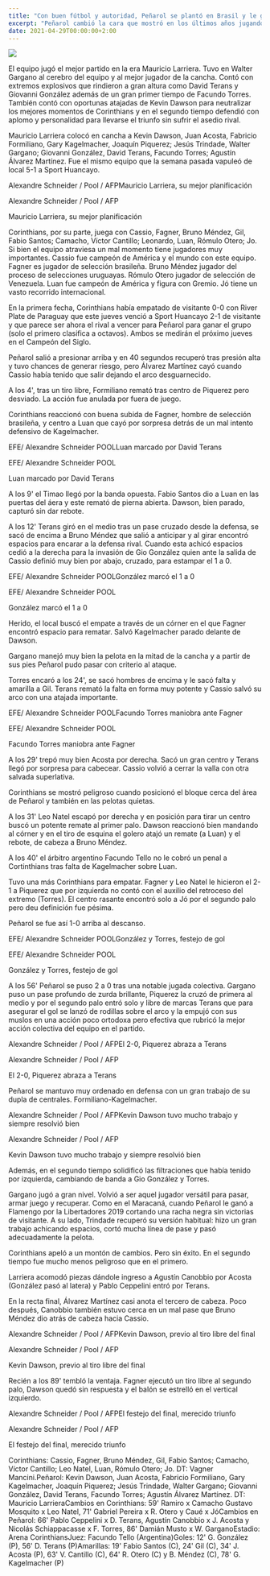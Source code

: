 ```yaml
---
title: "Con buen fútbol y autoridad, Peñarol se plantó en Brasil y le ganó 2-0 a Corinthians"
excerpt: "Peñarol cambió la cara que mostró en los últimos años jugando de visitante venciendo a Corinthians con el fútbol de Gargano y oportunos goles de Gio González y Terans; quedó como único líder de su grupo en la Sudamericana"
date: 2021-04-29T00:00:00+2:00
---
```



<img src="https://media.cdnp.elobservador.com.uy/042021/1619738076631/000_992234.jpg?&amp;cw=600&amp;ch=365">


El equipo jugó el mejor partido en la era Mauricio Larriera. Tuvo en Walter Gargano al cerebro del equipo y al mejor jugador de la cancha. Contó con extremos explosivos que rindieron a gran altura como David Terans y Giovanni González además de un gran primer tiempo de Facundo Torres. También contó con oportunas atajadas de Kevin Dawson para neutralizar los mejores momentos de Corinthians y en el segundo tiempo defendió con aplomo y personalidad para llevarse el triunfo sin sufrir el asedio rival.


Mauricio Larriera colocó en cancha a Kevin Dawson, Juan Acosta, Fabricio Formiliano, Gary Kagelmacher, Joaquín Piquerez; Jesús Trindade, Walter Gargano; Giovanni González, David Terans, Facundo Torres; Agustín Álvarez Martínez. Fue el mismo equipo que la semana pasada vapuleó de local 5-1 a Sport Huancayo.


Alexandre Schneider / Pool / AFPMauricio Larriera, su mejor planificación


Alexandre Schneider / Pool / AFP


Mauricio Larriera, su mejor planificación


Corinthians, por su parte, juega con Cassio, Fagner, Bruno Méndez, Gil, Fabio Santos; Camacho, Víctor Cantillo; Leonardo, Luan, Rómulo Otero; Jo. Si bien el equipo atraviesa un mal momento tiene jugadores muy importantes. Cassio fue campeón de América y el mundo con este equipo. Fagner es jugador de selección brasileña. Bruno Méndez jugador del proceso de selecciones uruguayas. Rómulo Otero jugador de selección de Venezuela. Luan fue campeón de América y figura con Gremio. Jó tiene un vasto recorrido internacional.


En la primera fecha, Corinthians había empatado de visitante 0-0 con River Plate de Paraguay que este jueves venció a Sport Huancayo 2-1 de visitante y que parece ser ahora el rival a vencer para Peñarol para ganar el grupo (solo el primero clasifica a octavos). Ambos se medirán el próximo jueves en el Campeón del Siglo.


Peñarol salió a presionar arriba y en 40 segundos recuperó tras presión alta y tuvo chances de generar riesgo, pero Álvarez Martínez cayó cuando Cassio había tenido que salir dejando el arco desguarnecido.


A los 4', tras un tiro libre, Formiliano remató tras centro de Piquerez pero desviado. La acción fue anulada por fuera de juego.


Corinthians reaccionó con buena subida de Fagner, hombre de selección brasileña, y centro a Luan que cayó por sorpresa detrás de un mal intento defensivo de Kagelmacher.


EFE/ Alexandre Schneider POOLLuan marcado por David Terans


EFE/ Alexandre Schneider POOL


Luan marcado por David Terans


A los 9' el Timao llegó por la banda opuesta. Fabio Santos dio a Luan en las puertas del áera y este remató de pierna abierta. Dawson, bien parado, capturó sin dar rebote.


A los 12' Terans giró en el medio tras un pase cruzado desde la defensa, se sacó de encima a Bruno Méndez que salió a anticipar y al girar encontró espacios para encarar a la defensa rival. Cuando esta achicó espacios cedió a la derecha para la invasión de Gio González quien ante la salida de Cassio definió muy bien por abajo, cruzado, para estampar el 1 a 0.


EFE/ Alexandre Schneider POOLGonzález marcó el 1 a 0


EFE/ Alexandre Schneider POOL


González marcó el 1 a 0


Herido, el local buscó el empate a través de un córner en el que Fagner encontró espacio para rematar. Salvó Kagelmacher parado delante de Dawson.


Gargano manejó muy bien la pelota en la mitad de la cancha y a partir de sus pies Peñarol pudo pasar con criterio al ataque.


Torres encaró a los 24', se sacó hombres de encima y le sacó falta y amarilla a Gil. Terans remató la falta en forma muy potente y Cassio salvó su arco con una atajada importante.


EFE/ Alexandre Schneider POOLFacundo Torres maniobra ante Fagner


EFE/ Alexandre Schneider POOL


Facundo Torres maniobra ante Fagner


A los 29' trepó muy bien Acosta por derecha. Sacó un gran centro y Terans llegó por sorpresa para cabecear. Cassio volvió a cerrar la valla con otra salvada superlativa.


Corinthians se mostró peligroso cuando posicionó el bloque cerca del área de Peñarol y también en las pelotas quietas.


A los 31' Leo Natel escapó por derecha y en posición para tirar un centro buscó un potente remate al primer palo. Dawson reaccionó bien mandando al córner y en el tiro de esquina el golero atajó un remate (a Luan) y el rebote, de cabeza a Bruno Méndez.


A los 40' el árbitro argentino Facundo Tello no le cobró un penal a Cortinthians tras falta de Kagelmacher sobre Luan.


Tuvo una más Corinthians para empatar. Fagner y Leo Natel le hicieron el 2-1 a Piquerez que por izquierda no contó con el auxilio del retroceso del extremo (Torres). El centro rasante encontró solo a Jó por el segundo palo pero deu definición fue pésima.


Peñarol se fue así 1-0 arriba al descanso.


EFE/ Alexandre Schneider POOLGonzález y Torres, festejo de gol


EFE/ Alexandre Schneider POOL


González y Torres, festejo de gol


A los 56' Peñarol se puso 2 a 0 tras una notable jugada colectiva. Gargano puso un pase profundo de zurda brillante, Piquerez la cruzó de primera al medio y por el segundo palo entró solo y libre de marcas Terans que para asegurar el gol se lanzó de rodillas sobre el arco y la empujó con sus muslos en una acción poco ortodoxa pero efectiva que rubricó la mejor acción colectiva del equipo en el partido.


Alexandre Schneider / Pool / AFPEl 2-0, Piquerez abraza a Terans


Alexandre Schneider / Pool / AFP


El 2-0, Piquerez abraza a Terans


Peñarol se mantuvo muy ordenado en defensa con un gran trabajo de su dupla de centrales. Formiliano-Kagelmacher.


Alexandre Schneider / Pool / AFPKevin Dawson tuvo mucho trabajo y siempre resolvió bien


Alexandre Schneider / Pool / AFP


Kevin Dawson tuvo mucho trabajo y siempre resolvió bien


Además, en el segundo tiempo solidificó las filtraciones que había tenido por izquierda, cambiando de banda a Gio González y Torres.


Gargano jugó a gran nivel. Volvió a ser aquel jugador versátil para pasar, armar juego y recuperar. Como en el Maracaná, cuando Peñarol le ganó a Flamengo por la Libertadores 2019 cortando una racha negra sin victorias de visitante. A su lado, Trindade recuperó su versión habitual: hizo un gran trabajo achicando espacios, cortó mucha línea de pase y pasó adecuadamente la pelota.


Corinthians apeló a un montón de cambios. Pero sin éxito. En el segundo tiempo fue mucho menos peligroso que en el primero.


Larriera acomodó piezas dándole ingreso a Agustín Canobbio por Acosta (González pasó al latera) y Pablo Ceppelini entró por Terans.


En la recta final, Álvarez Martínez casi anota el tercero de cabeza. Poco después, Canobbio también estuvo cerca en un mal pase que Bruno Méndez dio atrás de cabeza hacia Cassio.


Alexandre Schneider / Pool / AFPKevin Dawson, previo al tiro libre del final


Alexandre Schneider / Pool / AFP


Kevin Dawson, previo al tiro libre del final


Recién a los 89' tembló la ventaja. Fagner ejecutó un tiro libre al segundo palo, Dawson quedó sin respuesta y el balón se estrelló en el vertical izquierdo.


Alexandre Schneider / Pool / AFPEl festejo del final, merecido triunfo


Alexandre Schneider / Pool / AFP


El festejo del final, merecido triunfo


Corinthians: Cassio, Fagner, Bruno Méndez, Gil, Fabio Santos; Camacho, Víctor Cantillo; Leo Natel, Luan, Rómulo Otero; Jo. DT: Vagner Mancini.Peñarol: Kevin Dawson, Juan Acosta, Fabricio Formiliano, Gary Kagelmacher, Joaquín Piquerez; Jesús Trindade, Walter Gargano; Giovanni González, David Terans, Facundo Torres; Agustín Álvarez Martínez. DT: Mauricio LarrieraCambios en Corinthians: 59' Ramiro x Camacho Gustavo Mosquito x Leo Natel, 71' Gabriel Pereira x R. Otero y Caué x JóCambios en Peñarol: 66' Pablo Ceppelini x D. Terans, Agustín Canobbio x J. Acosta y Nicolás Schiappacasse x F. Torres, 86' Damián Musto x W. GarganoEstadio: Arena CorinthiansJuez: Facundo Tello (Argentina)Goles: 12' G. González (P), 56' D. Terans (P)Amarillas: 19' Fabio Santos (C), 24' Gil (C), 34' J. Acosta (P), 63' V. Cantillo (C), 64' R. Otero (C) y B. Méndez (C), 78' G. Kagelmacher (P)


